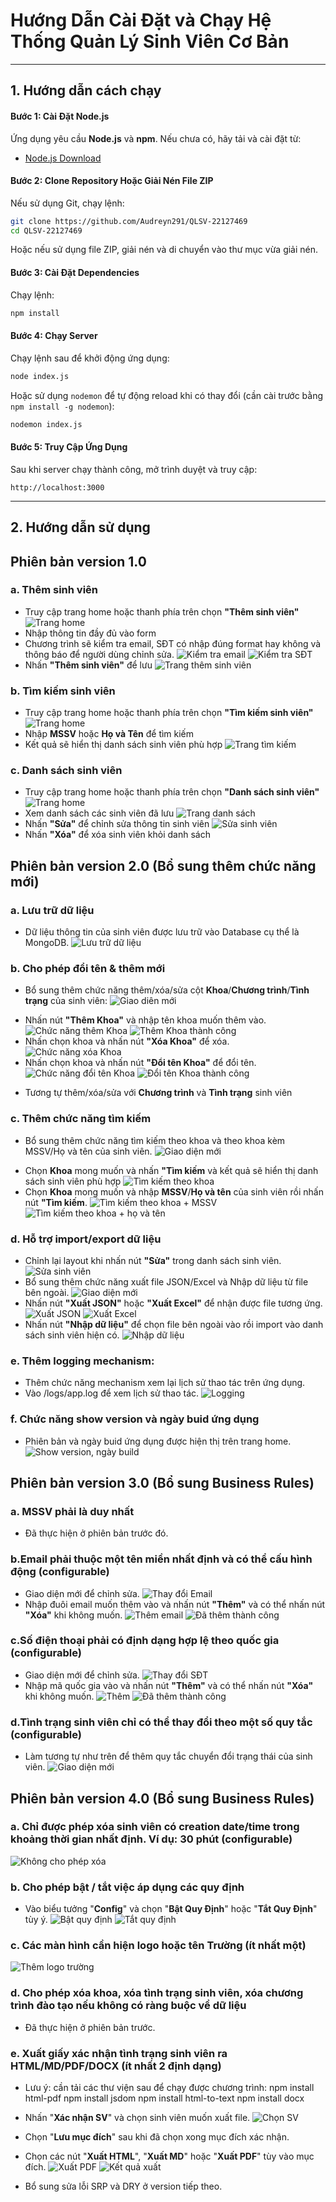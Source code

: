 # Hướng Dẫn Cài Đặt và Chạy Hệ Thống Quản Lý Sinh Viên Cơ Bản

---

## 1. Hướng dẫn cách chạy

#### Bước 1: Cài Đặt Node.js
Ứng dụng yêu cầu **Node.js** và **npm**. Nếu chưa có, hãy tải và cài đặt từ:
- [Node.js Download](https://nodejs.org/)

#### Bước 2: Clone Repository Hoặc Giải Nén File ZIP
Nếu sử dụng Git, chạy lệnh:
```sh
git clone https://github.com/Audreyn291/QLSV-22127469
cd QLSV-22127469
```
Hoặc nếu sử dụng file ZIP, giải nén và di chuyển vào thư mục vừa giải nén.

#### Bước 3: Cài Đặt Dependencies
Chạy lệnh:
```sh
npm install
```

#### Bước 4: Chạy Server
Chạy lệnh sau để khởi động ứng dụng:
```sh
node index.js
```
Hoặc sử dụng `nodemon` để tự động reload khi có thay đổi (cần cài trước bằng `npm install -g nodemon`):
```sh
nodemon index.js
```

#### Bước 5: Truy Cập Ứng Dụng
Sau khi server chạy thành công, mở trình duyệt và truy cập:
```
http://localhost:3000
```

---

## 2. Hướng dẫn sử dụng

## Phiên bản version 1.0

### a. Thêm sinh viên
- Truy cập trang home hoặc thanh phía trên chọn **"Thêm sinh viên"**
![Trang home](/screenshots/1.png)
- Nhập thông tin đầy đủ vào form
- Chương trình sẽ kiểm tra email, SĐT có nhập đúng format hay không và thông báo để người dùng chỉnh sửa.
![Kiểm tra email](/screenshots/10.png)
![Kiểm tra SĐT](/screenshots/11.png)
- Nhấn **"Thêm sinh viên"** để lưu
![Trang thêm sinh viên ](/screenshots/2.png)

### b. Tìm kiếm sinh viên
- Truy cập trang home hoặc thanh phía trên chọn **"Tìm kiếm sinh viên"**
![Trang home](/screenshots/1.png)
- Nhập **MSSV** hoặc **Họ và Tên** để tìm kiếm
- Kết quả sẽ hiển thị danh sách sinh viên phù hợp
![Trang tìm kiếm](/screenshots/7.png)

### c. Danh sách sinh viên
- Truy cập trang home hoặc thanh phía trên chọn **"Danh sách sinh viên"**
![Trang home](/screenshots/1.png)
- Xem danh sách các sinh viên đã lưu
![Trang danh sách](/screenshots/3.png)
- Nhấn **"Sửa"** để chỉnh sửa thông tin sinh viên
![Sửa sinh viên](/screenshots/4.png)
- Nhấn **"Xóa"** để xóa sinh viên khỏi danh sách

## Phiên bản version 2.0 (Bổ sung thêm chức năng mới)

### a. Lưu trữ dữ liệu
- Dữ liệu thông tin của sinh viên được lưu trữ vào Database cụ thể là MongoDB.
![Lưu trữ dữ liệu](/screenshots/25.png)

### b. Cho phép đổi tên & thêm mới
- Bổ sung thêm chức năng thêm/xóa/sửa cột **Khoa**/**Chương trình**/**Tình trạng** của sinh viên: 
![Giao diên mới](/screenshots/28.png)
+ Nhấn nút **"Thêm Khoa"** và nhập tên khoa muốn thêm vào.
![Chức năng thêm Khoa](/screenshots/13.png)
![Thêm Khoa thành công](/screenshots/14.png)
+ Nhấn chọn khoa và nhấn nút **"Xóa Khoa"** để xóa. 
![Chức năng xóa Khoa](/screenshots/15.png)
+ Nhấn chọn khoa và nhấn nút **"Đổi tên Khoa"** để đổi tên.
![Chức năng đổi tên Khoa](/screenshots/29.png)
![Đổi tên Khoa thành công](/screenshots/30.png)
- Tương tự thêm/xóa/sửa với **Chương trình** và **Tình trạng** sinh viên

### c. Thêm chức năng tìm kiếm
- Bổ sung thêm chức năng tìm kiếm theo khoa và theo khoa kèm MSSV/Họ và tên của sinh viên.
![Giao diện mới](/screenshots/16.png)
+ Chọn **Khoa** mong muốn và nhấn **"Tìm kiếm** và kết quả sẽ hiển thị danh sách sinh viên phù hợp
![Tìm kiếm theo khoa](/screenshots/17.png)
+ Chọn **Khoa** mong muốn và nhập **MSSV**/**Họ và tên** của sinh viên rồi nhấn nút **"Tìm kiếm**.
![Tìm kiếm theo khoa + MSSV](/screenshots/18.png)
![Tìm kiếm theo khoa + họ và tên](/screenshots/19.png)

### d. Hỗ trợ import/export dữ liệu
- Chỉnh lại layout khi nhấn nút **"Sửa"** trong danh sách sinh viên.
![Sửa sinh viên](/screenshots/24.png)
- Bổ sung thêm chức năng xuất file JSON/Excel và Nhập dữ liệu từ file bên ngoài.
![Giao diện mới](/screenshots/20.png)
- Nhấn nút **"Xuất JSON"** hoặc **"Xuất Excel"** để nhận được file tương ứng.
![Xuất JSON](/screenshots/22.png)
![Xuất Excel](/screenshots/21.png)
- Nhấn nút **"Nhập dữ liệu"** để chọn file bên ngoài vào rồi import vào danh sách sinh viên hiện có.
![Nhập dữ liệu](/screenshots/23.png)

### e. Thêm logging mechanism:
- Thêm chức năng mechanism xem lại lịch sử thao tác trên ứng dụng.
- Vào /logs/app.log để xem lịch sử thao tác.
![Logging](/screenshots/27.png)

### f. Chức năng show version và ngày buid ứng dụng
- Phiên bản và ngày buid ứng dụng được hiện thị trên trang home.
![Show version, ngày build](/screenshots/26.png)

## Phiên bản version 3.0 (Bổ sung Business Rules)

### a. MSSV phải là duy nhất
- Đã thực hiện ở phiên bản trước đó.

### b.Email phải thuộc một tên miền nhất định và có thể cấu hình động (configurable) 
- Giao diện mới để chỉnh sửa.
![Thay đổi Email](/screenshots/31.png)
- Nhập đuôi email muốn thêm vào và nhấn nút **"Thêm"** và có thể nhấn nút **"Xóa"** khi không muốn.
![Thêm email](/screenshots/32.png)
![Đã thêm thành công](/screenshots/33.png)

### c.Số điện thoại phải có định dạng hợp lệ theo quốc gia (configurable) 
- Giao diện mới để chỉnh sửa.
![Thay đổi SĐT](/screenshots/34.png)
- Nhập mã quốc gia vào và nhấn nút **"Thêm"** và có thể nhấn nút **"Xóa"** khi không muốn.
![Thêm](/screenshots/35.png)
![Đã thêm thành công](/screenshots/36.png)

### d.Tình trạng sinh viên chỉ có thể thay đổi theo một số quy tắc (configurable)
- Làm tương tự như trên để thêm quy tắc chuyển đổi trạng thái của sinh viên.
![Giao diện mới](/screenshots/37.png)

## Phiên bản version 4.0 (Bổ sung Business Rules)

### a.  Chỉ được phép xóa sinh viên có creation date/time trong khoảng thời gian nhất định. Ví dụ: 30 phút (configurable) 
![Không cho phép xóa](/screenshots/40.png)

### b.  Cho phép bật / tắt việc áp dụng các quy định 
- Vào biểu tưởng "**Config**" và chọn "**Bật Quy Định**" hoặc "**Tắt Quy Định**" tùy ý.
![Bật quy định](/screenshots/38.png)
![Tắt quy định](/screenshots/39.png)

### c.  Các màn hình cần hiện logo hoặc tên Trường (ít nhất một)
![Thêm logo trường](/screenshots/41.png)

### d.  Cho phép xóa khoa, xóa tình trạng sinh viên, xóa chương trình đào tạo nếu không có ràng buộc về dữ liệu 
- Đã thực hiện ở phiên bản trước.

### e.  Xuất giấy xác nhận tình trạng sinh viên ra **HTML/MD/PDF/DOCX** (ít nhất 2 định dạng)
- Lưu ý: cần tải các thư viện sau để chạy được chương trình:
npm install html-pdf
npm install jsdom
npm install html-to-text
npm install docx
- Nhấn "**Xác nhận SV**" và chọn sinh viên muốn xuất file.
![Chọn SV](/screenshots/42.png)
- Chọn "**Lưu mục đích**" sau khi đã chọn xong mục đích xác nhận.
- Chọn các nút "**Xuất HTML**", "**Xuất MD**" hoặc "**Xuất PDF**" tùy vào mục đích.
![Xuất PDF](/screenshots/43.png)
![Kết quả xuất](/screenshots/44.png)

- Bổ sung sửa lỗi SRP và DRY ở version tiếp theo.

